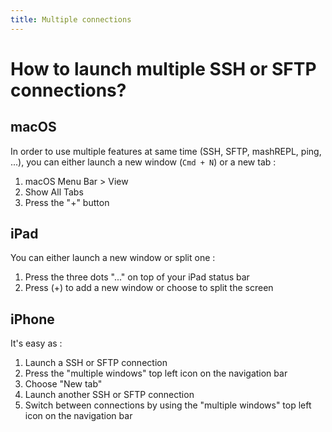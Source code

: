 ```yaml
---
title: Multiple connections
---
```

# How to launch multiple SSH or SFTP connections?

## macOS
In order to use multiple features at same time (SSH, SFTP, mashREPL, ping, ...), you can either launch a new window (<code>Cmd + N</code>) or a new tab :

1. macOS Menu Bar > View
2. Show All Tabs
3. Press the "+" button

## iPad
You can either launch a new window or split one :

1. Press the three dots "..." on top of your iPad status bar
2. Press (+) to add a new window or choose to split the screen

## iPhone
It's easy as :

1. Launch a SSH or SFTP connection
2. Press the "multiple windows" top left icon on the navigation bar
3. Choose "New tab"
4. Launch another SSH or SFTP connection
5. Switch between connections by using the "multiple windows" top left icon on the navigation bar
